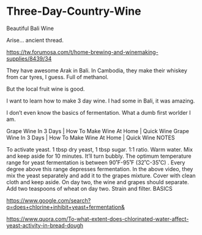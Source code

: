 # Three-Day-Country-Wine
Beautiful Bali Wine

Arise… ancient thread.

https://tw.forumosa.com/t/home-brewing-and-winemaking-supplies/8439/34

They have awesome Arak in Bali. In Cambodia, they make their whiskey from car tyres, I guess. Full of methanol.

But the local fruit wine is good.

I want to learn how to make 3 day wine. I had some in Bali, it was amazing.

I don’t even know the basics of fermentation. What a dumb first worlder I am.

Grape Wine In 3 Days | How To Make Wine At Home | Quick Wine
Grape Wine In 3 Days | How To Make Wine At Home | Quick Wine
NOTES

To activate yeast. 1 tbsp dry yeast, 1 tbsp sugar. 1:1 ratio. Warm water.
Mix and keep aside for 10 minutes. It’ll turn bubbly.
The optimum temperature range for yeast fermentation is between 90˚F-95˚F (32˚C-35˚C) . Every degree above this range depresses fermentation.
In the above video, they mix the yeast separately and add it to the grapes mixture.
Cover with clean cloth and keep aside.
On day two, the wine and grapes should separate.
Add two teaspoons of wheat on day two.
Strain and filter.
BASICS

https://www.google.com/search?q=does+chlorine+inhibit+yeast+fermentation&

https://www.quora.com/To-what-extent-does-chlorinated-water-affect-yeast-activity-in-bread-dough
